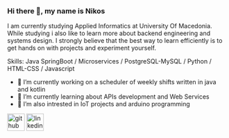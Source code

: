 ### Hi there 👋,  my name is Nikos
I am currently studying Applied Informatics at University Of Macedonia. While studying i also like to learn more about backend engineering and systems design. I strongly believe that the best way to learn efficiently is to get hands on with projects and experiment yourself.

Skills: Java SpringBoot / Microservices / PostgreSQL-MySQL / Python / HTML-CSS / Javascript

- 🔭 I’m currently working on a scheduler of weekly shifts written in java and kotlin
- 🌱 I’m currently learning about APIs development and Web Services
- 🤖 I’m also intrested in IoT projects and arduino programming  <br/>


[<img src='https://cdn.jsdelivr.net/npm/simple-icons@3.0.1/icons/github.svg' alt='github' height='40'>](https://github.com/Permalized)  [<img src='https://cdn.jsdelivr.net/npm/simple-icons@3.0.1/icons/linkedin.svg' alt='linkedin' height='40'>](https://www.linkedin.com/in/NikosSiatras/)  

